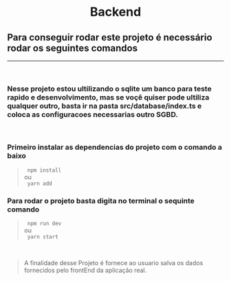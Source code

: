 <h1 style="text-align:center">Backend</h1>

<h2> Para conseguir rodar este projeto é necessário rodar os seguintes comandos </h2>

----
</br>

### Nesse projeto estou ultilizando o sqlite um banco para teste rapido e desenvolvimento, mas se voçê quiser pode ultiliza qualquer outro, basta ir na pasta  __src/database/index.ts__ e coloca as configuracoes necessarias outro SGBD.

</br>

### Primeiro instalar as dependencias do projeto com o comando a baixo
> <code> npm install </code> </br>
> ou </br>
> <code> yarn add </code> </br>

### Para rodar o projeto basta digita no terminal o sequinte comando

> <code> npm run dev </code> </br>
> ou </br>
> <code> yarn start </code> </br>


</br>

> A finalidade desse Projeto é fornece ao usuario salva os dados fornecidos pelo frontEnd da aplicação real.

